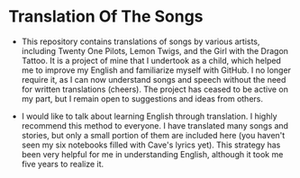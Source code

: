# Translation Of The Songs  

- This repository contains translations of songs by various artists, including Twenty One Pilots, Lemon Twigs, and the Girl with the Dragon Tattoo. It is a project of mine that I undertook as a child, which helped me to improve my English and familiarize myself with GitHub. I no longer require it, as I can now understand songs and speech without the need for written translations (cheers). The project has ceased to be active on my part, but I remain open to suggestions and ideas from others. 

- I would like to talk about learning English through translation. I highly recommend this method to everyone. I have translated many songs and stories, but only a small portion of them are included here (you haven't seen my six notebooks filled with Cave's lyrics yet). This strategy has been very helpful for me in understanding English, although it took me five years to realize it.
